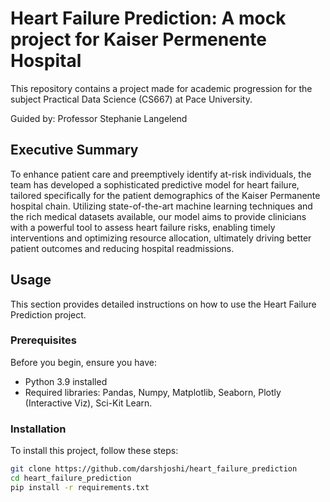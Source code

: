 # Heart Failure Prediction: A mock project for Kaiser Permenente Hospital 

This repository contains a project made for academic progression for the subject Practical Data Science (CS667) at Pace University. 

Guided by: Professor Stephanie Langelend

## Executive Summary 

To enhance patient care and preemptively identify at-risk individuals, the team has developed a sophisticated predictive model for heart failure, tailored specifically for the patient demographics of the Kaiser Permanente hospital chain. Utilizing state-of-the-art machine learning techniques and the rich medical datasets available, our model aims to provide clinicians with a powerful tool to assess heart failure risks, enabling timely interventions and optimizing resource allocation, ultimately driving better patient outcomes and reducing hospital readmissions.

## Usage
This section provides detailed instructions on how to use the Heart Failure Prediction project.

### Prerequisites
Before you begin, ensure you have:
- Python 3.9 installed
- Required libraries: Pandas, Numpy, Matplotlib, Seaborn, Plotly (Interactive Viz), Sci-Kit Learn.

### Installation

To install this project, follow these steps:

```bash
git clone https://github.com/darshjoshi/heart_failure_prediction
cd heart_failure_prediction
pip install -r requirements.txt
```


